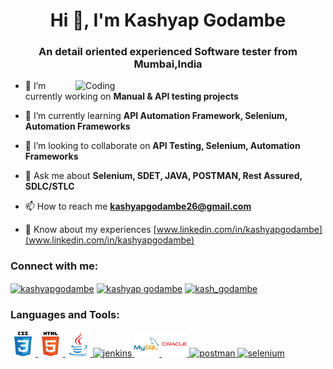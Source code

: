 <h1 align="center">Hi 👋, I'm Kashyap Godambe</h1>
<h3 align="center">An detail oriented experienced Software tester from Mumbai,India</h3>
<img align="right" alt="Coding" width="400" src="https://verisoft.ai/wp-content/uploads/2022/05/programmer-animation.gif">

- 🔭 I’m currently working on **Manual & API testing projects**

- 🌱 I’m currently learning **API Automation Framework, Selenium, Automation Frameworks**

- 👯 I’m looking to collaborate on **API Testing, Selenium, Automation Frameworks**

- 💬 Ask me about **Selenium, SDET, JAVA, POSTMAN, Rest Assured, SDLC/STLC**

- 📫 How to reach me **kashyapgodambe26@gmail.com**

- 📄 Know about my experiences [www.linkedin.com/in/kashyapgodambe](www.linkedin.com/in/kashyapgodambe)

<h3 align="left">Connect with me:</h3>
<p align="left">
<a href="https://linkedin.com/in/kashyapgodambe" target="blank"><img align="center" src="https://raw.githubusercontent.com/rahuldkjain/github-profile-readme-generator/master/src/images/icons/Social/linked-in-alt.svg" alt="kashyapgodambe" height="30" width="40" /></a>
<a href="https://fb.com/kashyap godambe" target="blank"><img align="center" src="https://raw.githubusercontent.com/rahuldkjain/github-profile-readme-generator/master/src/images/icons/Social/facebook.svg" alt="kashyap godambe" height="30" width="40" /></a>
<a href="https://instagram.com/kash_godambe" target="blank"><img align="center" src="https://raw.githubusercontent.com/rahuldkjain/github-profile-readme-generator/master/src/images/icons/Social/instagram.svg" alt="kash_godambe" height="30" width="40" /></a>
</p>

<h3 align="left">Languages and Tools:</h3>
<p align="left"> <a href="https://www.w3schools.com/css/" target="_blank" rel="noreferrer"> <img src="https://raw.githubusercontent.com/devicons/devicon/master/icons/css3/css3-original-wordmark.svg" alt="css3" width="40" height="40"/> </a> <a href="https://www.w3.org/html/" target="_blank" rel="noreferrer"> <img src="https://raw.githubusercontent.com/devicons/devicon/master/icons/html5/html5-original-wordmark.svg" alt="html5" width="40" height="40"/> </a> <a href="https://www.java.com" target="_blank" rel="noreferrer"> <img src="https://raw.githubusercontent.com/devicons/devicon/master/icons/java/java-original.svg" alt="java" width="40" height="40"/> </a> <a href="https://www.jenkins.io" target="_blank" rel="noreferrer"> <img src="https://www.vectorlogo.zone/logos/jenkins/jenkins-icon.svg" alt="jenkins" width="40" height="40"/> </a> <a href="https://www.mysql.com/" target="_blank" rel="noreferrer"> <img src="https://raw.githubusercontent.com/devicons/devicon/master/icons/mysql/mysql-original-wordmark.svg" alt="mysql" width="40" height="40"/> </a> <a href="https://www.oracle.com/" target="_blank" rel="noreferrer"> <img src="https://raw.githubusercontent.com/devicons/devicon/master/icons/oracle/oracle-original.svg" alt="oracle" width="40" height="40"/> </a> <a href="https://postman.com" target="_blank" rel="noreferrer"> <img src="https://www.vectorlogo.zone/logos/getpostman/getpostman-icon.svg" alt="postman" width="40" height="40"/> </a> <a href="https://www.selenium.dev" target="_blank" rel="noreferrer"> <img src="https://raw.githubusercontent.com/detain/svg-logos/780f25886640cef088af994181646db2f6b1a3f8/svg/selenium-logo.svg" alt="selenium" width="40" height="40"/> </a> </p>
